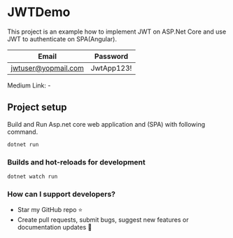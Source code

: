 # JWTDemo

This project is an example how to implement JWT on ASP.Net Core and use JWT to authenticate on SPA(Angular).


| Email | Password |
| --- | ----------- |
| jwtuser@yopmail.com | JwtApp123! |


Medium Link: -



## Project setup

Build and Run Asp.net core web application and (SPA) with following command.
```
dotnet run
```

### Builds and hot-reloads for development
```
dotnet watch run
```


### How can I support developers?
- Star my GitHub repo :star:
- Create pull requests, submit bugs, suggest new features or documentation updates :wrench:
